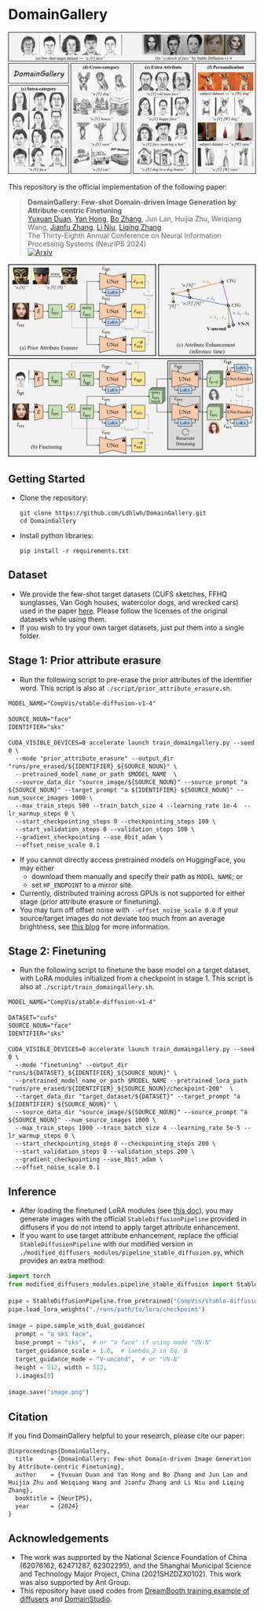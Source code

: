 # DomainGallery

<img src="./docs/intro.jpg">

This repository is the official implementation of the following paper:

> **DomainGallery: Few-shot Domain-driven Image Generation by Attribute-centric Finetuning**<br>
> [Yuxuan Duan](https://github.com/Ldhlwh), [Yan Hong](https://github.com/hy-zpg), [Bo Zhang](https://bo-zhang-cs.github.io/), Jun Lan, Huijia Zhu, Weiqiang Wang, [Jianfu Zhang](http://www.qingyuan.sjtu.edu.cn/a/Jianfu-Zhang.html), [Li Niu](http://www.ustcnewly.com/), [Liqing Zhang](https://bcmi.sjtu.edu.cn/~zhangliqing/)<br>
> The Thirty-Eighth Annual Conference on Neural Information Processing Systems (NeurIPS 2024)<br>
> [![Arxiv](https://img.shields.io/badge/arXiv-2411.04571-b31b1b)](https://arxiv.org/abs/2411.04571)

<img src="./docs/method.jpg">


## Getting Started

- Clone the repository:
    ```shell
    git clone https://github.com/Ldhlwh/DomainGallery.git
    cd DomainGallery
    ```
- Install python libraries:
    ```shell
    pip install -r requirements.txt
    ```


## Dataset

- We provide the few-shot target datasets (CUFS sketches, FFHQ sunglasses, Van Gogh houses, watercolor dogs, and wrecked cars) used in the paper [here](https://drive.google.com/drive/folders/1Ct3ZnSYOHEkQACMhyqbplEF-vAv_gPz7?usp=sharing). Please follow the licenses of the original datasets while using them.
- If you wish to try your own target datasets, just put them into a single folder.
    
## Stage 1: Prior attribute erasure

- Run the following script to pre-erase the prior attributes of the identifier word. This script is also at ```./script/prior_attribute_erasure.sh```.
```shell
MODEL_NAME="CompVis/stable-diffusion-v1-4"

SOURCE_NOUN="face"
IDENTIFIER="sks"

CUDA_VISIBLE_DEVICES=0 accelerate launch train_domaingallery.py --seed 0 \
  --mode "prior_attribute_erasure" --output_dir "runs/pre_erased/${IDENTIFIER}_${SOURCE_NOUN}" \
  --pretrained_model_name_or_path $MODEL_NAME  \
  --source_data_dir "source_image/${SOURCE_NOUN}" --source_prompt "a ${SOURCE_NOUN}" --target_prompt "a ${IDENTIFIER} ${SOURCE_NOUN}" --num_source_images 1000 \
  --max_train_steps 500 --train_batch_size 4 --learning_rate 1e-4  --lr_warmup_steps 0 \
  --start_checkpointing_steps 0 --checkpointing_steps 100 \
  --start_validation_steps 0 --validation_steps 100 \
  --gradient_checkpointing --use_8bit_adam \
  --offset_noise_scale 0.1 
```
- If you cannot directly access pretrained models on HuggingFace, you may either
    - download them manually and specify their path as ```MODEL_NAME```; or
    - set ```HF_ENDPOINT``` to a mirror site.
- Currently, distributed training across GPUs is not supported for either stage (prior attribute erasure or finetuning).
- You may turn off offset noise with ```--offset_noise_scale 0.0``` if your source/target images do not deviate too much from an average brightness, see [this blog](https://www.crosslabs.org/blog/diffusion-with-offset-noise) for more information.


## Stage 2: Finetuning

- Run the following script to finetune the base model on a target dataset, with LoRA modules initialized from a checkpoint in stage 1. This script is also at ```./script/train_domaingallery.sh```.
```shell
MODEL_NAME="CompVis/stable-diffusion-v1-4"

DATASET="cufs"
SOURCE_NOUN="face"
IDENTIFIER="sks"

CUDA_VISIBLE_DEVICES=0 accelerate launch train_domaingallery.py --seed 0 \
  --mode "finetuning" --output_dir "runs/${DATASET}_${IDENTIFIER}_${SOURCE_NOUN}" \
  --pretrained_model_name_or_path $MODEL_NAME --pretrained_lora_path "runs/pre_erased/${IDENTIFIER}_${SOURCE_NOUN}/checkpoint-200"  \
  --target_data_dir "target_dataset/${DATASET}" --target_prompt "a ${IDENTIFIER} ${SOURCE_NOUN}" \
  --source_data_dir "source_image/${SOURCE_NOUN}" --source_prompt "a ${SOURCE_NOUN}" --num_source_images 1000 \
  --max_train_steps 1000 --train_batch_size 4 --learning_rate 5e-5 --lr_warmup_steps 0 \
  --start_checkpointing_steps 0 --checkpointing_steps 200 \
  --start_validation_steps 0 --validation_steps 200 \
  --gradient_checkpointing --use_8bit_adam \
  --offset_noise_scale 0.1 
```

  
## Inference

- After loading the finetuned LoRA modules (see [this doc](https://huggingface.co/docs/diffusers/v0.28.2/en/using-diffusers/loading_adapters#lora)), you may generate images with the official ```StableDiffusionPipeline``` provided in diffusers if you do not intend to apply target attribute enhancement.
- If you want to use target attribute enhancement, replace the official ```StableDiffusionPipeline``` with our modified version in ```./modified_diffusers_modules/pipeline_stable_diffusion.py```, which provides an extra method:
```python
import torch
from modified_diffusers_modules.pipeline_stable_diffusion import StableDiffusionPipeline

pipe = StableDiffusionPipeline.from_pretrained("CompVis/stable-diffusion-v1-4", torch_dtype = torch.float16).to("cuda")
pipe.load_lora_weights("./runs/path/to/lora/checkpoint")

image = pipe.sample_with_dual_guidance(
  prompt = "a sks face", 
  base_prompt = "sks",  # or "a face" if using mode "VN-N" 
  target_guidance_scale = 1.0,  # lambda_2 in Eq. 6
  target_guidance_mode = "V-uncond",  # or "VN-N" 
  height = 512, width = 512, 
  ).images[0]

image.save("image.png")
```

     
## Citation

If you find DomainGallery helpful to your research, please cite our paper:
```
@inproceedings{DomainGallery,
  title     = {DomainGallery: Few-shot Domain-driven Image Generation by Attribute-centric Finetuning},
  author    = {Yuxuan Duan and Yan Hong and Bo Zhang and Jun Lan and Huijia Zhu and Weiqiang Wang and Jianfu Zhang and Li Niu and Liqing Zhang},
  booktitle = {NeurIPS},
  year      = {2024}
}
```

## Acknowledgements

- The work was supported by the National Science Foundation of China (62076162, 62471287, 62302295), and the Shanghai Municipal Science and Technology Major Project, China (2021SHZDZX0102). This work was also supported by Ant Group.
- This repository have used codes from [DreamBooth training example of diffusers](https://github.com/huggingface/diffusers/tree/main/examples/dreambooth) and [DomainStudio](https://github.com/bbzhu-jy16/DomainStudio).